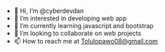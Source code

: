 - 👋 Hi, I’m @cyberdevdan
- 👀 I’m interested in developing web app 
- 🌱 I’m currently learning javascript and bootstrap
- 💞️ I’m looking to collaborate on web projects 
- 📫 How to reach me at Tolulopawo08@gmail.com

<!---
cyberdevdan/cyberdevdan is a ✨ special ✨ repository because its `README.md` (this file) appears on your GitHub profile.
You can click the Preview link to take a look at your changes.
--->
